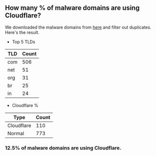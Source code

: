 ## How many % of malware domains are using Cloudflare?


We downloaded the malware domains from [here](https://urlhaus.abuse.ch) and filter out duplicates.
Here's the result.


[//]: # (start replacement)


- Top 5 TLDs

| TLD | Count |
| --- | --- |
| com | 506 |
| net | 51 |
| org | 31 |
| br | 25 |
| in | 24 |


- Cloudflare %

| Type | Count |
| --- | --- |
| Cloudflare | 110 |
| Normal | 773 |


### 12.5% of malware domains are using Cloudflare.